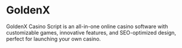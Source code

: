 # GoldenX
GoldenX Casino Script is an all-in-one online casino software with customizable games, innovative features, and SEO-optimized design, perfect for launching your own casino.
